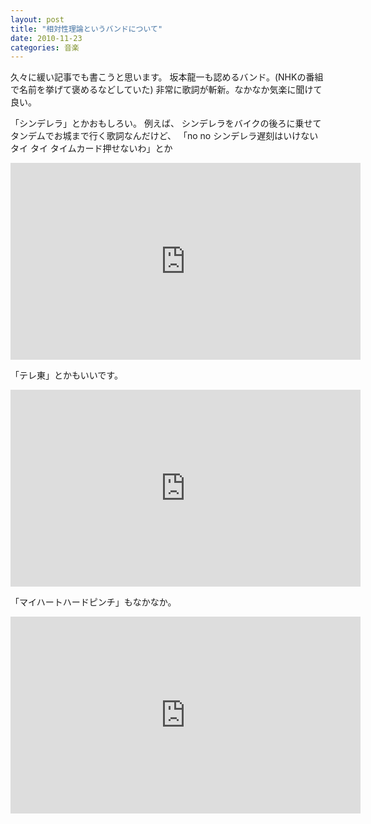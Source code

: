 ```yaml
---
layout: post
title: "相対性理論というバンドについて"
date: 2010-11-23
categories: 音楽
---
```

久々に緩い記事でも書こうと思います。
坂本龍一も認めるバンド。(NHKの番組で名前を挙げて褒めるなどしていた)
非常に歌詞が斬新。なかなか気楽に聞けて良い。

「シンデレラ」とかおもしろい。
例えば、
シンデレラをバイクの後ろに乗せてタンデムでお城まで行く歌詞なんだけど、
「no no シンデレラ遅刻はいけないタイ タイ タイムカード押せないわ」とか
<iframe width="560" height="315" src="https://www.youtube.com/embed/hm8Bo_iwudc" frameborder="0" allowfullscreen></iframe>

「テレ東」とかもいいです。
<iframe width="560" height="315" src="https://www.youtube.com/embed/Kja52vcPsc8" frameborder="0" allowfullscreen></iframe>

「マイハートハードピンチ」もなかなか。
<iframe width="560" height="315" src="https://www.youtube.com/embed/yED1aD0SaXM" frameborder="0" allowfullscreen></iframe>
